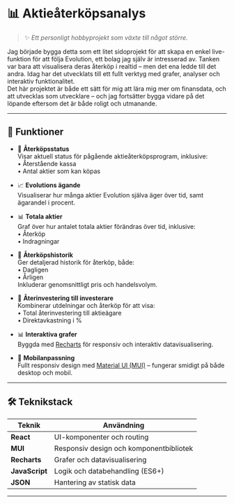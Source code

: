 # 📊 Aktieåterköpsanalys

> ✨ *Ett personligt hobbyprojekt som växte till något större.*

Jag började bygga detta som ett litet sidoprojekt för att skapa en enkel live-funktion för att följa Evolution, ett bolag jag själv är intresserad av. Tanken var bara att visualisera deras återköp i realtid – men det ena ledde till det andra. Idag har det utvecklats till ett fullt verktyg med grafer, analyser och interaktiv funktionalitet.  
Det här projektet är både ett sätt för mig att lära mig mer om finansdata, och att utvecklas som utvecklare – och jag fortsätter bygga vidare på det löpande eftersom det är både roligt och utmanande.

---

## 🚀 Funktioner

- 🔁 **Återköpsstatus**  
  Visar aktuell status för pågående aktieåterköpsprogram, inklusive:  
  • Återstående kassa  
  • Antal aktier som kan köpas

- 📈 **Evolutions ägande**  
  Visualiserar hur många aktier Evolution själva äger över tid, samt ägarandel i procent.

- 📊 **Totala aktier**  
  Graf över hur antalet totala aktier förändras över tid, inklusive:  
  • Återköp  
  • Indragningar

- 📆 **Återköpshistorik**  
  Ger detaljerad historik för återköp, både:  
  • Dagligen  
  • Årligen  
  Inkluderar genomsnittligt pris och handelsvolym.

- 💸 **Återinvestering till investerare**  
  Kombinerar utdelningar och återköp för att visa:  
  • Total återinvestering till aktieägare  
  • Direktavkastning i %

- 📊 **Interaktiva grafer**  
  Byggda med [Recharts](https://recharts.org) för responsiv och interaktiv datavisualisering.

- 📱 **Mobilanpassning**  
  Fullt responsiv design med [Material UI (MUI)](https://mui.com) – fungerar smidigt på både desktop och mobil.

---

## 🛠️ Teknikstack

| Teknik        | Användning                             |
|---------------|-----------------------------------------|
| **React**     | UI-komponenter och routing              |
| **MUI**       | Responsiv design och komponentbibliotek |
| **Recharts**  | Grafer och datavisualisering            |
| **JavaScript**| Logik och databehandling (ES6+)         |
| **JSON**      | Hantering av statisk data               |

---


